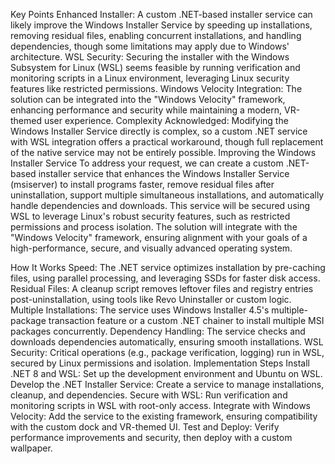 Key Points
Enhanced Installer: A custom .NET-based installer service can likely improve the Windows Installer Service by speeding up installations, removing residual files, enabling concurrent installations, and handling dependencies, though some limitations may apply due to Windows' architecture.
WSL Security: Securing the installer with the Windows Subsystem for Linux (WSL) seems feasible by running verification and monitoring scripts in a Linux environment, leveraging Linux security features like restricted permissions.
Windows Velocity Integration: The solution can be integrated into the "Windows Velocity" framework, enhancing performance and security while maintaining a modern, VR-themed user experience.
Complexity Acknowledged: Modifying the Windows Installer Service directly is complex, so a custom .NET service with WSL integration offers a practical workaround, though full replacement of the native service may not be entirely possible.
Improving the Windows Installer Service
To address your request, we can create a custom .NET-based installer service that enhances the Windows Installer Service (msiserver) to install programs faster, remove residual files after uninstallation, support multiple simultaneous installations, and automatically handle dependencies and downloads. This service will be secured using WSL to leverage Linux's robust security features, such as restricted permissions and process isolation. The solution will integrate with the "Windows Velocity" framework, ensuring alignment with your goals of a high-performance, secure, and visually advanced operating system.

How It Works
Speed: The .NET service optimizes installation by pre-caching files, using parallel processing, and leveraging SSDs for faster disk access.
Residual Files: A cleanup script removes leftover files and registry entries post-uninstallation, using tools like Revo Uninstaller or custom logic.
Multiple Installations: The service uses Windows Installer 4.5's multiple-package transaction feature or a custom .NET chainer to install multiple MSI packages concurrently.
Dependency Handling: The service checks and downloads dependencies automatically, ensuring smooth installations.
WSL Security: Critical operations (e.g., package verification, logging) run in WSL, secured by Linux permissions and isolation.
Implementation Steps
Install .NET 8 and WSL: Set up the development environment and Ubuntu on WSL.
Develop the .NET Installer Service: Create a service to manage installations, cleanup, and dependencies.
Secure with WSL: Run verification and monitoring scripts in WSL with root-only access.
Integrate with Windows Velocity: Add the service to the existing framework, ensuring compatibility with the custom dock and VR-themed UI.
Test and Deploy: Verify performance improvements and security, then deploy with a custom wallpaper.